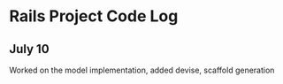 # Rails Project Code Log

## July 10

Worked on the model implementation, added devise, scaffold generation
